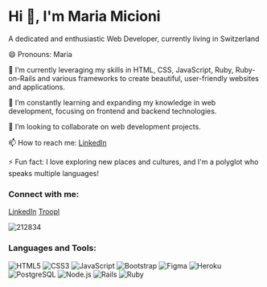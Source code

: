 

# Hi 👋, I'm Maria Micioni

A dedicated and enthusiastic Web Developer, currently living in Switzerland

😄 Pronouns: Maria

🔭 I’m currently leveraging my skills in HTML, CSS, JavaScript, Ruby, Ruby-on-Rails and various frameworks to create beautiful, user-friendly websites and applications.

🌱 I’m constantly learning and expanding my knowledge in web development, focusing on frontend and backend technologies.

👯 I’m looking to collaborate on web development projects.

📫 How to reach me: [LinkedIn](https://www.linkedin.com/in/maria-micioni/?locale=de_DE)

⚡ Fun fact: I love exploring new places and cultures, and I'm a polyglot who speaks multiple languages!

### Connect with me:
[LinkedIn](https://www.linkedin.com/in/maria-micioni/?locale=de_DE)
[Troopl](https://troopl.com/mariamicioni)

![212834](https://user-images.githubusercontent.com/64316347/232320674-3a74de36-7307-4509-a4ad-3c462961a7f2.gif)



### Languages and Tools:
![HTML5](https://img.shields.io/badge/-HTML5-E34F26?style=flat-square&logo=html5&logoColor=white)
![CSS3](https://img.shields.io/badge/-CSS3-1572B6?style=flat-square&logo=css3)
![JavaScript](https://img.shields.io/badge/-JavaScript-F7DF1E?style=flat-square&logo=javascript&logoColor=black)
![Bootstrap](https://img.shields.io/badge/-Bootstrap-563D7C?style=flat-square&logo=bootstrap&logoColor=white)
![Figma](https://img.shields.io/badge/-Figma-F24E1E?style=flat-square&logo=figma&logoColor=white)
![Heroku](https://img.shields.io/badge/-Heroku-430098?style=flat-square&logo=heroku&logoColor=white)
![PostgreSQL](https://img.shields.io/badge/-PostgreSQL-336791?style=flat-square&logo=postgresql&logoColor=white)
![Node.js](https://img.shields.io/badge/-Node.js-339933?style=flat-square&logo=node.js&logoColor=white)
![Rails](https://img.shields.io/badge/-Rails-CC0000?style=flat-square&logo=ruby-on-rails&logoColor=white)
![Ruby](https://img.shields.io/badge/-Ruby-CC342D?style=flat-square&logo=ruby&logoColor=white)
